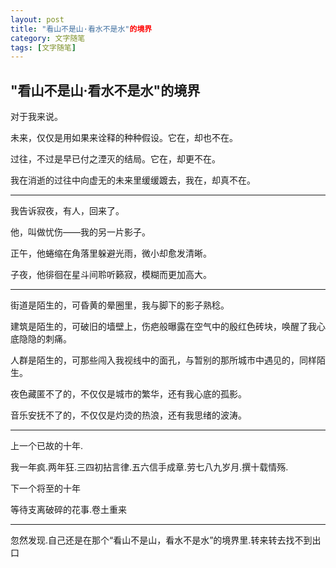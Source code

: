 ```yaml
---
layout: post
title: "看山不是山·看水不是水"的境界
category: 文字随笔
tags: [文字随笔]
---
```


## "看山不是山·看水不是水"的境界

对于我来说。

未来，仅仅是用如果来诠释的种种假设。它在，却也不在。

过往，不过是早已付之湮灭的结局。它在，却更不在。

我在消逝的过往中向虚无的未来里缓缓踱去，我在，却真不在。

----

我告诉寂夜，有人，回来了。

他，叫做忧伤——我的另一片影子。

正午，他蜷缩在角落里躲避光雨，微小却愈发清晰。

子夜，他徘徊在星斗间聆听籁寂，模糊而更加高大。

----

街道是陌生的，可昏黄的晕圈里，我与脚下的影子熟稔。

建筑是陌生的，可破旧的墙壁上，伤疤般曝露在空气中的殷红色砖块，唤醒了我心底隐隐的刺痛。

人群是陌生的，可那些闯入我视线中的面孔，与暂别的那所城市中遇见的，同样陌生。

夜色藏匿不了的，不仅仅是城市的繁华，还有我心底的孤影。

音乐安抚不了的，不仅仅是灼烫的热浪，还有我思绪的波涛。

----

上一个已故的十年.

我一年疯.两年狂.三四初拈言律.五六信手成章.劳七八九岁月.撰十载情殇.

下一个将至的十年

等待支离破碎的花事.卷土重来

----

忽然发现.自己还是在那个“看山不是山，看水不是水”的境界里.转来转去找不到出口